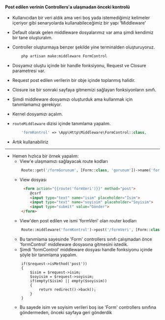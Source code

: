 #### Post edilen verinin Controllers'a ulaşmadan önceki kontrolü

- Kullanıcıdan bir veri aldık ama veri boş yada istemediğimiz kelimeler içeriyor gibi senaryolarda kullanabileceğimiz bir yapı 'Middleware'
- Default olarak gelen middleware dosyalarımız var ama şimdi kendimiz bir tane oluşturalım.
- Controller oluşturmaya benzer şekilde yine terminalden oluşturuyoruz.
	```sh
		php artisan make:middleware FormControl
	```
- Dosyamız oluştu içinde bir handle fonksiyonu, Request ve Closure parametresi var.
- Request post edilen verilerin bir obje içinde toplanmış halidir.
- Closure ise bir sonraki sayfaya gitmemizi sağlayan fonksiyonların sınıfı.
- Şimdi middleware dosyamızı oluşturduk ama kullanmak için tanımlamamız gerekiyor.
- Kernel dosyamızı açalım.
- ```routeMiddleware``` dizisi içinde tanımlama yapalım.

	```php
		'formKontrol' => \App\Http\Middleware\FormControl::class,
	```
- Artık kullanabiliriz
-----
- Hemen hızlıca bir örnek yapalım:
	- View'e ulaşmamızı sağlayacak route kodları
	```php
		Route::get('/formGorunum', [Form::class, 'gorunum'])->name('formGorunum');
	```
	- View dosyası
	```html
		 <form action="{{route('formVeri')}}" method="post">
        	@csrf
        	<input type="text" name="isim" placeholder="İsim">
        	<input type="text" name="soyisim" placeholder="Soyisim">
        	<input type="submit" value="Gönder">
    	</form>
	```
	- View'den post edilen ve ismi 'formVeri' olan router kodları
	```php
		Route::middleware('formKontrol')->post('/formVeri', [Form::class, 'veri'])->name('formVeri');
	```
	- Bu tanımlama sayesinde 'Form' controllers sınıfı çalışmadan önce 'formControl' middleware dosyasına gitmesini istedik.
	- Şimdi 'formControl' middleware dosyası handle fonksiyonu içinde şöyle bir tanımlama yapalım.
	```
		if($request->isMethod('post'))
        {
            $isim = $request->isim;
            $soyisim = $request->soyisim;
            if(empty($isim) || empty($soyisim))
            {
                return redirect()->back();
            }
        }
	```
	- Bu sayede isim ve soyisim verileri boş ise 'Form' controllers sınıfına göndermeden, önceki sayfaya geri gönderdik
	